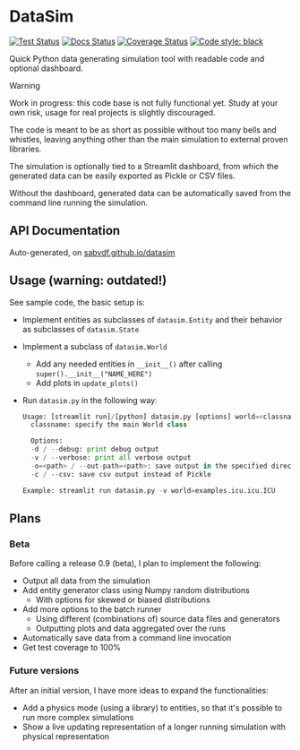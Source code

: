 # DataSim

[![Test Status](https://github.com/sabvdf/datasim/actions/workflows/code-tests.yml/badge.svg)](https://github.com/sabvdf/datasim/actions/workflows/code-tests.yml)
[![Docs Status](https://github.com/sabvdf/datasim/actions/workflows/docs-pages.yml/badge.svg)](https://github.com/sabvdf/datasim/actions/workflows/docs-pages.yml)
[![Coverage Status](https://coveralls.io/repos/github/sabvdf/datasim/badge.svg?branch=main)](https://coveralls.io/github/sabvdf/datasim?branch=main)
[![Code style: black](https://img.shields.io/badge/code%20style-black-000000.svg)](https://github.com/psf/black)

Quick Python data generating simulation tool with readable code and optional dashboard.

> [!WARNING]
> Work in progress: this code base is not fully functional yet. Study at your own risk, usage for real projects is slightly discouraged.

The code is meant to be as short as possible without too many bells and whistles, leaving anything other than the main simulation to external proven libraries.

The simulation is optionally tied to a Streamlit dashboard, from which the generated data can be easily exported as Pickle or CSV files.

Without the dashboard, generated data can be automatically saved from the command line running the simulation.

## API Documentation
Auto-generated, on [sabvdf.github.io/datasim](https://sabvdf.github.io/datasim/)

## Usage (warning: outdated!)
See sample code, the basic setup is:

- Implement entities as subclasses of `datasim.Entity` and their behavior as subclasses of `datasim.State`
- Implement a subclass of `datasim.World`
  - Add any needed entities in `__init__()` after calling `super().__init__("NAME_HERE")`
  - Add plots in `update_plots()`
- Run `datasim.py` in the following way:

  ```python
  Usage: [streamlit run]/[python] datasim.py [options] world=<classname>
    classname: specify the main World class

    Options:
    -d / --debug: print debug output
    -v / --verbose: print all verbose output
    -o=<path> / --out-path=<path>: save output in the specified directory
    -c / --csv: save csv output instead of Pickle
  
  Example: streamlit run datasim.py -v world=examples.icu.icu.ICU
  ```

## Plans
### Beta
Before calling a release 0.9 (beta), I plan to implement the following:

- Output all data from the simulation
- Add entity generator class using Numpy random distributions
  - With options for skewed or biased distributions
- Add more options to the batch runner
  - Using different (combinations of) source data files and generators
  - Outputting plots and data aggregated over the runs
- Automatically save data from a command line invocation
- Get test coverage to 100%

### Future versions
After an initial version, I have more ideas to expand the functionalities:

- Add a physics mode (using a library) to entities, so that it's possible to run more complex simulations
- Show a live updating representation of a longer running simulation with physical representation
